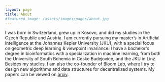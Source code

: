```yaml
---
layout: page
title: About
#featured_image: /assets/images/pages/about.jpg
---
```


I was born in Switzerland, grew up in Kosovo, and did my studies in the Czech Republic and Austria. I am currently pursuing my master’s in Artificial Intelligence at the Johannes Kepler University (JKU), with a special focus on geometric deep learning & viewpoint invariance. I have a bachelor's degree in bioinformatics with a specialization in machine learning, from both the University of South Bohemia in Ceske Budejovice, and the JKU in Linz. Besides my studies, I am also the co-founder of [Bloom Lab](https://bloomlab.io), where I try to design new algorithms and data structures for decentralized systems. My papers can be viewed on [arxiv](https://arxiv.org/search/cs?searchtype=author&query=Ramabaja%2C+L).
